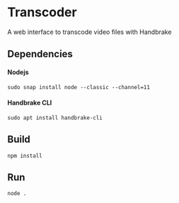 # Transcoder
A web interface to transcode video files with Handbrake

## Dependencies
#### Nodejs
`sudo snap install node --classic --channel=11`
#### Handbrake CLI
`sudo apt install handbrake-cli`

## Build
`npm install`

## Run
`node .`

